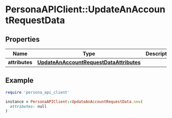 # PersonaAPIClient::UpdateAnAccountRequestData

## Properties

| Name | Type | Description | Notes |
| ---- | ---- | ----------- | ----- |
| **attributes** | [**UpdateAnAccountRequestDataAttributes**](UpdateAnAccountRequestDataAttributes.md) |  | [optional] |

## Example

```ruby
require 'persona_api_client'

instance = PersonaAPIClient::UpdateAnAccountRequestData.new(
  attributes: null
)
```

